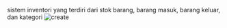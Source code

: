 sistem inventori yang terdiri dari stok barang, barang masuk, barang keluar, dan kategori 
 ![create](https://user-images.githubusercontent.com/71807732/235666706-c0b7ecad-bae7-4b11-83f7-71a12ed26f8a.png)
